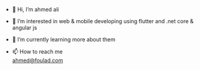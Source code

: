 - 👋 Hi, I’m ahmed ali
- 👀 I’m interested in web & mobile developing using flutter and .net core & angular js  
- 🌱 I’m currently learning more about them

- 📫 How to reach me  
  ahmed@foulad.com


<!---
ahmed-foulad20/ahmed-foulad20 is a ✨ special ✨ repository because its `README.md` (this file) appears on your GitHub profile.
You can click the Preview link to take a look at your changes.
--->
